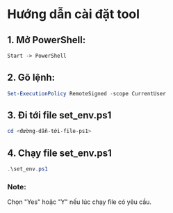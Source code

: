 # Hướng dẫn cài đặt tool

## 1. Mở PowerShell: 

```html
Start -> PowerShell
```
## 2. Gõ lệnh: 

```powershell
Set-ExecutionPolicy RemoteSigned -scope CurrentUser
```

## 3. Đi tới file set_env.ps1

```powershell
cd <đường-dẫn-tới-file-ps1>
```

## 4. Chạy file set_env.ps1

```powershell
.\set_env.ps1
```

### Note:
Chọn "Yes" hoặc "Y" nếu lúc chạy file có yêu cầu. 
